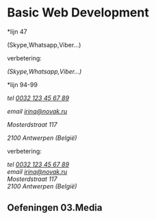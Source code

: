 # Basic Web Development
*lijn 47

(Skype,Whatsapp,Viber...) 

verbetering:

<em>(Skype,Whatsapp,Viber...)</em>

*lijn 94-99


<address>
		<p> tel <a href="tel:+0032 123 45 67 89">0032 123 45 67 89</a></p>
		<p>email <a href="mailto:irina@novak.ru">irina@novak.ru</a></p>
		<p>Mosterdstraat 117</p>
		<p>2100 Antwerpen (België)</p>
	</address>

verbetering:

<address>
		tel <a href="tel:+0032 123 45 67 89">0032 123 45 67 89</a> <br>
	     email <a href="mailto:irina@novak.ru">irina@novak.ru</a> <br>
		Mosterdstraat 117 <br>
		2100 Antwerpen (België) <br>
	</address>


## Oefeningen 03.Media